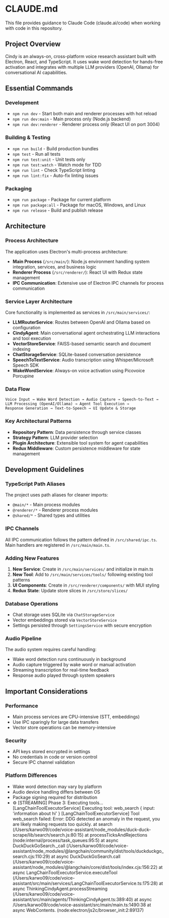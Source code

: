 # CLAUDE.md

This file provides guidance to Claude Code (claude.ai/code) when working with code in this repository.

## Project Overview

Cindy is an always-on, cross-platform voice research assistant built with Electron, React, and TypeScript. It uses wake word detection for hands-free activation and integrates with multiple LLM providers (OpenAI, Ollama) for conversational AI capabilities.

## Essential Commands

### Development
- `npm run dev` - Start both main and renderer processes with hot reload
- `npm run dev:main` - Main process only (Node.js backend)
- `npm run dev:renderer` - Renderer process only (React UI on port 3004)

### Building & Testing
- `npm run build` - Build production bundles
- `npm test` - Run all tests
- `npm run test:unit` - Unit tests only
- `npm run test:watch` - Watch mode for TDD
- `npm run lint` - Check TypeScript linting
- `npm run lint:fix` - Auto-fix linting issues

### Packaging
- `npm run package` - Package for current platform
- `npm run package:all` - Package for macOS, Windows, and Linux
- `npm run release` - Build and publish release

## Architecture

### Process Architecture
The application uses Electron's multi-process architecture:

- **Main Process** (`/src/main/`): Node.js environment handling system integration, services, and business logic
- **Renderer Process** (`/src/renderer/`): React UI with Redux state management
- **IPC Communication**: Extensive use of Electron IPC channels for process communication

### Service Layer Architecture
Core functionality is implemented as services in `/src/main/services/`:

- **LLMRouterService**: Routes between OpenAI and Ollama based on configuration
- **CindyAgent**: Main conversational agent orchestrating LLM interactions and tool execution
- **VectorStoreService**: FAISS-based semantic search and document indexing
- **ChatStorageService**: SQLite-based conversation persistence
- **SpeechToTextService**: Audio transcription using Whisper/Microsoft Speech SDK
- **WakeWordService**: Always-on voice activation using Picovoice Porcupine

### Data Flow
```
Voice Input → Wake Word Detection → Audio Capture → Speech-to-Text →
LLM Processing (OpenAI/Ollama) → Agent Tool Execution → 
Response Generation → Text-to-Speech → UI Update & Storage
```

### Key Architectural Patterns
- **Repository Pattern**: Data persistence through service classes
- **Strategy Pattern**: LLM provider selection
- **Plugin Architecture**: Extensible tool system for agent capabilities
- **Redux Middleware**: Custom persistence middleware for state management

## Development Guidelines

### TypeScript Path Aliases
The project uses path aliases for cleaner imports:
- `@main/*` - Main process modules
- `@renderer/*` - Renderer process modules  
- `@shared/*` - Shared types and utilities

### IPC Channels
All IPC communication follows the pattern defined in `/src/shared/ipc.ts`. Main handlers are registered in `/src/main/main.ts`.

### Adding New Features
1. **New Service**: Create in `/src/main/services/` and initialize in main.ts
2. **New Tool**: Add to `/src/main/services/tools/` following existing tool patterns
3. **UI Components**: Create in `/src/renderer/components/` with MUI styling
4. **Redux State**: Update store slices in `/src/store/slices/`

### Database Operations
- Chat storage uses SQLite via `ChatStorageService`
- Vector embeddings stored via `VectorStoreService` 
- Settings persisted through `SettingsService` with secure encryption

### Audio Pipeline
The audio system requires careful handling:
- Wake word detection runs continuously in background
- Audio capture triggered by wake word or manual activation
- Streaming transcription for real-time feedback
- Response audio played through system speakers

## Important Considerations

### Performance
- Main process services are CPU-intensive (STT, embeddings)
- Use IPC sparingly for large data transfers
- Vector store operations can be memory-intensive

### Security
- API keys stored encrypted in settings
- No credentials in code or version control
- Secure IPC channel validation

### Platform Differences
- Wake word detection may vary by platform
- Audio device handling differs between OS
- Package signing required for distribution
- ⚙️ [STREAMING] Phase 3: Executing tools...
[LangChainToolExecutorService] Executing tool: web_search { input: 'information about hi' }
[LangChainToolExecutorService] Tool web_search failed: Error: DDG detected an anomaly in the request, you are likely making requests too quickly.
    at search (/Users/karwo09/code/voice-assistant/node_modules/duck-duck-scrape/lib/search/search.js:80:15)
    at processTicksAndRejections (node:internal/process/task_queues:95:5)
    at async DuckDuckGoSearch._call (/Users/karwo09/code/voice-assistant/node_modules/@langchain/community/dist/tools/duckduckgo_search.cjs:110:29)
    at async DuckDuckGoSearch.call (/Users/karwo09/code/voice-assistant/node_modules/@langchain/core/dist/tools/index.cjs:156:22)
    at async LangChainToolExecutorService.executeTool (/Users/karwo09/code/voice-assistant/src/main/services/LangChainToolExecutorService.ts:175:28)
    at async ThinkingCindyAgent.processStreaming (/Users/karwo09/code/voice-assistant/src/main/agents/ThinkingCindyAgent.ts:389:40)
    at async /Users/karwo09/code/voice-assistant/src/main/main.ts:1490:38
    at async WebContents.<anonymous> (node:electron/js2c/browser_init:2:89137)